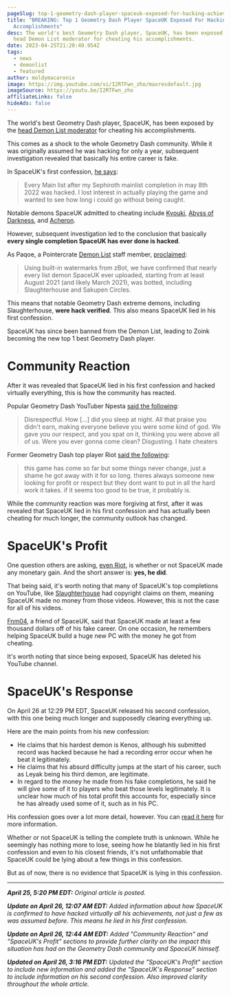 ```yaml
---
pageSlug: top-1-geometry-dash-player-spaceuk-exposed-for-hacking-achievements
title: "BREAKING: Top 1 Geometry Dash Player SpaceUK Exposed For Hacking All His
  Accomplishments"
desc: The world's best Geometry Dash player, SpaceUK, has been exposed by the
  head Demon List moderator for cheating his accomplishments.
date: 2023-04-25T21:20:49.954Z
tags:
  - news
  - demonlist
  - featured
author: moldymacaronix
image: https://img.youtube.com/vi/I2RTFwn_zho/maxresdefault.jpg
imageSource: https://youtu.be/I2RTFwn_zho
affiliateLinks: false
hideAds: false
---
```

The world's best Geometry Dash player, SpaceUK, has been exposed by the [head Demon List moderator](https://youtu.be/I2RTFwn_zho) for cheating his accomplishments.

This comes as a shock to the whole Geometry Dash community. While it was originally assumed he was hacking for only a year, subsequent investigation revealed that basically his entire career is fake.

In SpaceUK's first confession, [he says](https://twitter.com/spadeuk/status/1650961282508419080):

> Every Main list after my Sephiroth mainlist completion in may 8th 2022 was hacked. I lost interest in actually playing the game and wanted to see how long i could go without being caught.

Notable demons SpaceUK admitted to cheating include [Kyouki](/posts/geometry-dash-kyouki-new-top-3-extreme-demon-explained/), [Abyss of Darkness](/posts/geometry-dash-levels-top-10-hardest-extreme-demons-2022/#%233%3A-abyss-of-darkness), and [Acheron](/posts/breaking-acheron-takes-1-spot-on-geometry-dash-demonlist/).

However, subsequent investigation led to the conclusion that basically **every single completion SpaceUK has ever done is hacked**.

As Paqoe, a Pointercrate [Demon List](/posts/geometry-dash-demon-list-where-to-find-the-hardest-demons/) staff member, [proclaimed](https://twitter.com/zoe_bve/status/1651063152539488256):

> Using built-in watermarks from zBot, we have confirmed that nearly every list demon SpaceUK ever uploaded, starting from at least August 2021 (and likely March 2021), was botted, including Slaughterhouse and Sakupen Circles.

This means that notable Geometry Dash extreme demons, including Slaughterhouse, **were hack verified**. This also means SpaceUK lied in his first confession.

SpaceUK has since been banned from the Demon List, leading to Zoink becoming the new top 1 best Geometry Dash player.

# Community Reaction

After it was revealed that SpaceUK lied in his first confession and hacked virtually everything, this is how the community has reacted.

Popular Geometry Dash YouTuber Npesta [said the following](https://twitter.com/zNpesta__/status/1651073263689256962):

> Disrespectful. How [...] did you sleep at night. All that praise you didn't earn, making everyone believe you were some kind of god. We gave you our respect, and you spat on it, thinking you were above all of us. Were you ever gonna come clean? Disgusting. I hate cheaters

Former Geometry Dash top player Riot [said the following](https://twitter.com/xriott/status/1651081124712464385):

> this game has come so far but some things never change, just a shame he got away with it for so long. theres always someone new looking for profit or respect but they dont want to put in all the hard work it takes. if it seems too good to be true, it probably is.

While the community reaction was more forgiving at first, after it was revealed that SpaceUK lied in his first confession and has actually been cheating for much longer, the community outlook has changed.

# SpaceUK's Profit

One question others are asking, [even Riot](https://twitter.com/xriott/status/1651081124712464385), is whether or not SpaceUK made any monetary gain. And the short answer is: **yes, he did**.

That being said, it's worth noting that many of SpaceUK's top completions on YouTube, like [Slaughterhouse](/posts/geometry-dash-slaughterhouse-top-1/) had copyright claims on them, meaning SpaceUK made no money from those videos. However, this is not the case for all of his videos.

[Fnm04](https://youtu.be/pPZmTVWPhWI), a friend of SpaceUK, said that SpaceUK made at least a few thousand dollars off of his fake career. On one occasion, he remembers helping SpaceUK build a huge new PC with the money he got from cheating.

It's worth noting that since being exposed, SpaceUK has deleted his YouTube channel.

# SpaceUK's Response

On April 26 at 12:29 PM EDT, SpaceUK released his second confession, with this one being much longer and supposedly clearing everything up.

Here are the main points from his new confession:

- He claims that his hardest demon is Kenos, although his submitted record was hacked because he had a recording error occur when he beat it legitimately.
- He claims that his absurd difficulty jumps at the start of his career, such as Leyak being his third demon, are legitimate.
- In regard to the money he made from his fake completions, he said he will give some of it to players who beat those levels legitimately. It is unclear how much of his total profit this accounts for, especially since he has already used some of it, such as in his PC.

His confession goes over a lot more detail, however. You can [read it here](https://www.twitlonger.com/show/n_1ss9laj) for more information.

Whether or not SpaceUK is telling the complete truth is unknown. While he seemingly has nothing more to lose, seeing how he blatantly lied in his first confession and even to his closest friends, it's not unfathomable that SpaceUK could be lying about a few things in this confession.

But as of now, there is no evidence that SpaceUK is lying in this confession.

---

_**April 25, 5:20 PM EDT:** Original article is posted._

_**Update on April 26, 12:07 AM EDT:** Added information about how SpaceUK is confirmed to have hacked virtually all his achievements, not just a few as was assumed before. This means he lied in his first confession._

_**Update on April 26, 12:44 AM EDT:** Added "Community Reaction" and "SpaceUK's Profit" sections to provide further clarity on the impact this situation has had on the Geometry Dash community and SpaceUK himself._

_**Updated on April 26, 3:16 PM EDT:** Updated the "SpaceUK's Profit" section to include new information and added the "SpaceUK's Response" section to include information on his second confession. Also improved clarity throughout the whole article._